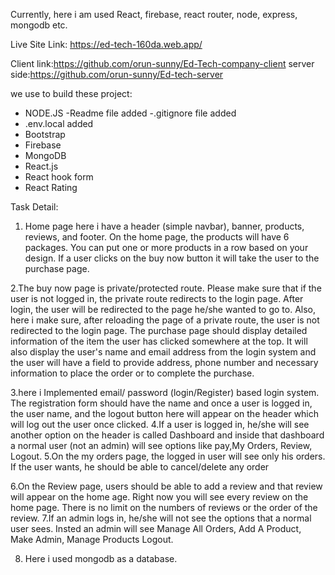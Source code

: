 Currently, here i am used React, firebase, react router, node, express, mongodb etc.

Live Site Link: https://ed-tech-160da.web.app/

Client link:https://github.com/orun-sunny/Ed-Tech-company-client
server side:https://github.com/orun-sunny/Ed-tech-server

we use to build these project:

- NODE.JS
  -Readme file added
  -.gitignore file added
- .env.local added
- Bootstrap
- Firebase
- MongoDB
- React.js
- React hook form
- React Rating

Task Detail:

1. Home page here i have a header (simple navbar), banner, products, reviews, and footer. On the home page, the products will have 6 packages. You can put one or more products in a row based on your design. If a user clicks on the buy now button it will take the user to the purchase page.

2.The buy now page is private/protected route. Please make sure that if the user is not logged in, the private route redirects to the login page. After login, the user will be redirected to the page he/she wanted to go to. Also, here i make sure, after reloading the page of a private route, the user is not redirected to the login page. The purchase page should display detailed information of the item the user has clicked somewhere at the top. It will also display the user's name and email address from the login system and the user will have a field to provide address, phone number and necessary information to place the order or to complete the purchase.

3.here i Implemented email/ password (login/Register) based login system. The registration form should have the name and once a user is logged in, the user name, and the logout button here will appear on the header which will log out the user once clicked.
4.If a user is logged in, he/she will see another option on the header is called Dashboard and inside that dashboard a normal user (not an admin) will see options like pay,My Orders, Review, Logout.
5.On the my orders page, the logged in user will see only his orders. If the user wants, he should be able to cancel/delete any order

6.On the Review page, users should be able to add a review and that review will appear on the home age. Right now you will see every review on the home page. There is no limit on the numbers of reviews or the order of the review.
7.If an admin logs in, he/she will not see the options that a normal user sees. Insted an admin will see Manage All Orders, Add A Product, Make Admin, Manage Products Logout.

8. Here i used mongodb as a database.
